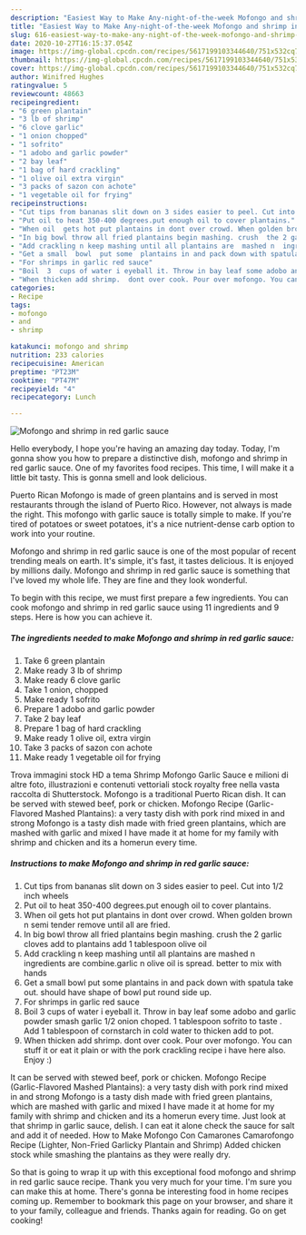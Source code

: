 ```yaml
---
description: "Easiest Way to Make Any-night-of-the-week Mofongo and shrimp in red garlic sauce"
title: "Easiest Way to Make Any-night-of-the-week Mofongo and shrimp in red garlic sauce"
slug: 616-easiest-way-to-make-any-night-of-the-week-mofongo-and-shrimp-in-red-garlic-sauce
date: 2020-10-27T16:15:37.054Z
image: https://img-global.cpcdn.com/recipes/5617199103344640/751x532cq70/mofongo-and-shrimp-in-red-garlic-sauce-recipe-main-photo.jpg
thumbnail: https://img-global.cpcdn.com/recipes/5617199103344640/751x532cq70/mofongo-and-shrimp-in-red-garlic-sauce-recipe-main-photo.jpg
cover: https://img-global.cpcdn.com/recipes/5617199103344640/751x532cq70/mofongo-and-shrimp-in-red-garlic-sauce-recipe-main-photo.jpg
author: Winifred Hughes
ratingvalue: 5
reviewcount: 48663
recipeingredient:
- "6 green plantain"
- "3 lb of shrimp"
- "6 clove garlic"
- "1 onion chopped"
- "1 sofrito"
- "1 adobo and garlic powder"
- "2 bay leaf"
- "1 bag of hard crackling"
- "1 olive oil extra virgin"
- "3 packs of sazon con achote"
- "1 vegetable oil for frying"
recipeinstructions:
- "Cut tips from bananas slit down on 3 sides easier to peel. Cut into 1/2 inch wheels"
- "Put oil to heat 350-400 degrees.put enough oil to cover plantains."
- "When oil  gets hot put plantains in dont over crowd. When golden brown n semi tender  remove until all are fried."
- "In big bowl throw all fried plantains begin mashing. crush  the 2 garlic cloves add to plantains add 1 tablespoon olive oil"
- "Add crackling n keep mashing until all plantains are  mashed n  ingredients are combine.garlic n olive oil is spread. better to mix with hands"
- "Get a small  bowl  put some  plantains in and pack down with spatula take out. should have shape  of bowl put round side up."
- "For shrimps in garlic red sauce"
- "Boil  3  cups of water i eyeball it. Throw in bay leaf some adobo and garlic powder  smash garlic 1/2 onion choped. 1 tablespoon sofrito to taste . Add 1 tablespoon  of cornstarch in cold water to thicken add to pot."
- "When thicken add shrimp.  dont over cook. Pour over mofongo. You can stuff it or eat it plain or with the pork crackling recipe  i have here also. Enjoy :)"
categories:
- Recipe
tags:
- mofongo
- and
- shrimp

katakunci: mofongo and shrimp 
nutrition: 233 calories
recipecuisine: American
preptime: "PT23M"
cooktime: "PT47M"
recipeyield: "4"
recipecategory: Lunch

---
```



![Mofongo and shrimp in red garlic sauce](https://img-global.cpcdn.com/recipes/5617199103344640/751x532cq70/mofongo-and-shrimp-in-red-garlic-sauce-recipe-main-photo.jpg)

Hello everybody, I hope you're having an amazing day today. Today, I'm gonna show you how to prepare a distinctive dish, mofongo and shrimp in red garlic sauce. One of my favorites food recipes. This time, I will make it a little bit tasty. This is gonna smell and look delicious.

Puerto Rican Mofongo is made of green plantains and is served in most restaurants through the island of Puerto Rico. However, not always is made the right. This mofongo with garlic sauce is totally simple to make. If you&#39;re tired of potatoes or sweet potatoes, it&#39;s a nice nutrient-dense carb option to work into your routine.

Mofongo and shrimp in red garlic sauce is one of the most popular of recent trending meals on earth. It's simple, it's fast, it tastes delicious. It is enjoyed by millions daily. Mofongo and shrimp in red garlic sauce is something that I've loved my whole life. They are fine and they look wonderful.


To begin with this recipe, we must first prepare a few ingredients. You can cook mofongo and shrimp in red garlic sauce using 11 ingredients and 9 steps. Here is how you can achieve it.

<!--inarticleads1-->

##### The ingredients needed to make Mofongo and shrimp in red garlic sauce:

1. Take 6 green plantain
1. Make ready 3 lb of shrimp
1. Make ready 6 clove garlic
1. Take 1 onion, chopped
1. Make ready 1 sofrito
1. Prepare 1 adobo and garlic powder
1. Take 2 bay leaf
1. Prepare 1 bag of hard crackling
1. Make ready 1 olive oil, extra virgin
1. Take 3 packs of sazon con achote
1. Make ready 1 vegetable oil for frying


Trova immagini stock HD a tema Shrimp Mofongo Garlic Sauce e milioni di altre foto, illustrazioni e contenuti vettoriali stock royalty free nella vasta raccolta di Shutterstock. Mofongo is a traditional Puerto Rican dish. It can be served with stewed beef, pork or chicken. Mofongo Recipe (Garlic-Flavored Mashed Plantains): a very tasty dish with pork rind mixed in and strong Mofongo is a tasty dish made with fried green plantains, which are mashed with garlic and mixed I have made it at home for my family with shrimp and chicken and its a homerun every time. 

<!--inarticleads2-->

##### Instructions to make Mofongo and shrimp in red garlic sauce:

1. Cut tips from bananas slit down on 3 sides easier to peel. Cut into 1/2 inch wheels
1. Put oil to heat 350-400 degrees.put enough oil to cover plantains.
1. When oil  gets hot put plantains in dont over crowd. When golden brown n semi tender  remove until all are fried.
1. In big bowl throw all fried plantains begin mashing. crush  the 2 garlic cloves add to plantains add 1 tablespoon olive oil
1. Add crackling n keep mashing until all plantains are  mashed n  ingredients are combine.garlic n olive oil is spread. better to mix with hands
1. Get a small  bowl  put some  plantains in and pack down with spatula take out. should have shape  of bowl put round side up.
1. For shrimps in garlic red sauce
1. Boil  3  cups of water i eyeball it. Throw in bay leaf some adobo and garlic powder  smash garlic 1/2 onion choped. 1 tablespoon sofrito to taste . Add 1 tablespoon  of cornstarch in cold water to thicken add to pot.
1. When thicken add shrimp.  dont over cook. Pour over mofongo. You can stuff it or eat it plain or with the pork crackling recipe  i have here also. Enjoy :)


It can be served with stewed beef, pork or chicken. Mofongo Recipe (Garlic-Flavored Mashed Plantains): a very tasty dish with pork rind mixed in and strong Mofongo is a tasty dish made with fried green plantains, which are mashed with garlic and mixed I have made it at home for my family with shrimp and chicken and its a homerun every time. Just look at that shrimp in garlic sauce, delish. I can eat it alone check the sauce for salt and add it of needed. How to Make Mofongo Con Camarones Camarofongo Recipe (Lighter, Non-Fried Garlicky Plantain and Shrimp) Added chicken stock while smashing the plantains as they were really dry. 

So that is going to wrap it up with this exceptional food mofongo and shrimp in red garlic sauce recipe. Thank you very much for your time. I'm sure you can make this at home. There's gonna be interesting food in home recipes coming up. Remember to bookmark this page on your browser, and share it to your family, colleague and friends. Thanks again for reading. Go on get cooking!
